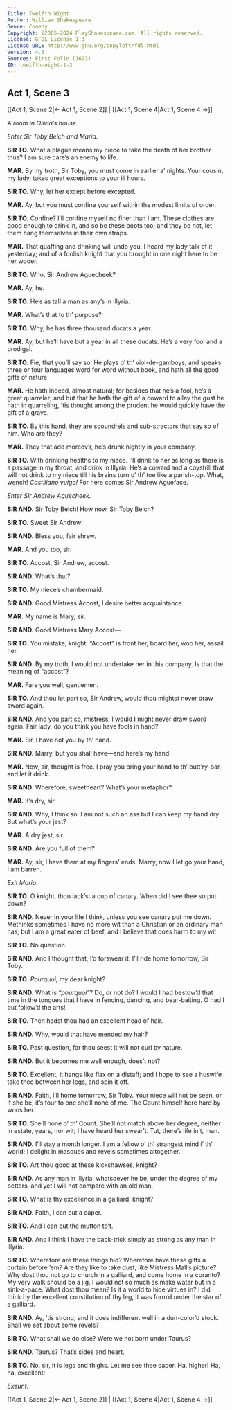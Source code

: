 ```yaml
---
Title: Twelfth Night
Author: William Shakespeare
Genre: Comedy
Copyright: ©2005-2024 PlayShakespeare.com. All rights reserved.
License: GFDL License 1.3
License URL: http://www.gnu.org/copyleft/fdl.html
Version: 4.3
Sources: First Folio (1623)
ID: twelfth-night-1-3
---
```


## Act 1, Scene 3
[[Act 1, Scene 2|← Act 1, Scene 2]] | [[Act 1, Scene 4|Act 1, Scene 4 →]]

*A room in Olivia’s house.*

*Enter Sir Toby Belch and Maria.*

**SIR TO.**
What a plague means my niece to take the death of her brother thus? I am sure care’s an enemy to life.

**MAR.**
By my troth, Sir Toby, you must come in earlier a’ nights. Your cousin, my lady, takes great exceptions to your ill hours.

**SIR TO.**
Why, let her except before excepted.

**MAR.**
Ay, but you must confine yourself within the modest limits of order.

**SIR TO.**
Confine? I’ll confine myself no finer than I am. These clothes are good enough to drink in, and so be these boots too; and they be not, let them hang themselves in their own straps.

**MAR.**
That quaffing and drinking will undo you. I heard my lady talk of it yesterday; and of a foolish knight that you brought in one night here to be her wooer.

**SIR TO.**
Who, Sir Andrew Aguecheek?

**MAR.**
Ay, he.

**SIR TO.**
He’s as tall a man as any’s in Illyria.

**MAR.**
What’s that to th’ purpose?

**SIR TO.**
Why, he has three thousand ducats a year.

**MAR.**
Ay, but he’ll have but a year in all these ducats. He’s a very fool and a prodigal.

**SIR TO.**
Fie, that you’ll say so! He plays o’ th’ viol-de-gamboys, and speaks three or four languages word for word without book, and hath all the good gifts of nature.

**MAR.**
He hath indeed, almost natural; for besides that he’s a fool, he’s a great quarreler; and but that he hath the gift of a coward to allay the gust he hath in quarreling, ’tis thought among the prudent he would quickly have the gift of a grave.

**SIR TO.**
By this hand, they are scoundrels and sub-stractors that say so of him. Who are they?

**MAR.**
They that add moreov’r, he’s drunk nightly in your company.

**SIR TO.**
With drinking healths to my niece. I’ll drink to her as long as there is a passage in my throat, and drink in Illyria. He’s a coward and a coystrill that will not drink to my niece till his brains turn o’ th’ toe like a parish-top. What, wench! *Castiliano vulgo!* For here comes Sir Andrew Agueface.

*Enter Sir Andrew Aguecheek.*

**SIR AND.**
Sir Toby Belch! How now, Sir Toby Belch?

**SIR TO.**
Sweet Sir Andrew!

**SIR AND.**
Bless you, fair shrew.

**MAR.**
And you too, sir.

**SIR TO.**
Accost, Sir Andrew, accost.

**SIR AND.**
What’s that?

**SIR TO.**
My niece’s chambermaid.

**SIR AND.**
Good Mistress Accost, I desire better acquaintance.

**MAR.**
My name is Mary, sir.

**SIR AND.**
Good Mistress Mary Accost⁠—

**SIR TO.**
You mistake, knight. “Accost” is front her, board her, woo her, assail her.

**SIR AND.**
By my troth, I would not undertake her in this company. Is that the meaning of “accost”?

**MAR.**
Fare you well, gentlemen.

**SIR TO.**
And thou let part so, Sir Andrew, would thou mightst never draw sword again.

**SIR AND.**
And you part so, mistress, I would I might never draw sword again. Fair lady, do you think you have fools in hand?

**MAR.**
Sir, I have not you by th’ hand.

**SIR AND.**
Marry, but you shall have—and here’s my hand.

**MAR.**
Now, sir, thought is free. I pray you bring your hand to th’ butt’ry-bar, and let it drink.

**SIR AND.**
Wherefore, sweetheart? What’s your metaphor?

**MAR.**
It’s dry, sir.

**SIR AND.**
Why, I think so. I am not such an ass but I can keep my hand dry. But what’s your jest?

**MAR.**
A dry jest, sir.

**SIR AND.**
Are you full of them?

**MAR.**
Ay, sir, I have them at my fingers’ ends. Marry, now I let go your hand, I am barren.

*Exit Maria.*

**SIR TO.**
O knight, thou lack’st a cup of canary. When did I see thee so put down?

**SIR AND.**
Never in your life I think, unless you see canary put me down. Methinks sometimes I have no more wit than a Christian or an ordinary man has; but I am a great eater of beef, and I believe that does harm to my wit.

**SIR TO.**
No question.

**SIR AND.**
And I thought that, I’d forswear it. I’ll ride home tomorrow, Sir Toby.

**SIR TO.**
*Pourquoi*, my dear knight?

**SIR AND.**
What is *“pourquoi”*? Do, or not do? I would I had bestow’d that time in the tongues that I have in fencing, dancing, and bear-baiting. O had I but follow’d the arts!

**SIR TO.**
Then hadst thou had an excellent head of hair.

**SIR AND.**
Why, would that have mended my hair?

**SIR TO.**
Past question, for thou seest it will not curl by nature.

**SIR AND.**
But it becomes me well enough, does’t not?

**SIR TO.**
Excellent, it hangs like flax on a distaff; and I hope to see a huswife take thee between her legs, and spin it off.

**SIR AND.**
Faith, I’ll home tomorrow, Sir Toby. Your niece will not be seen, or if she be, it’s four to one she’ll none of me. The Count himself here hard by woos her.

**SIR TO.**
She’ll none o’ th’ Count. She’ll not match above her degree, neither in estate, years, nor wit; I have heard her swear’t. Tut, there’s life in’t, man.

**SIR AND.**
I’ll stay a month longer. I am a fellow o’ th’ strangest mind i’ th’ world; I delight in masques and revels sometimes altogether.

**SIR TO.**
Art thou good at these kickshawses, knight?

**SIR AND.**
As any man in Illyria, whatsoever he be, under the degree of my betters, and yet I will not compare with an old man.

**SIR TO.**
What is thy excellence in a galliard, knight?

**SIR AND.**
Faith, I can cut a caper.

**SIR TO.**
And I can cut the mutton to’t.

**SIR AND.**
And I think I have the back-trick simply as strong as any man in Illyria.

**SIR TO.**
Wherefore are these things hid? Wherefore have these gifts a curtain before ’em? Are they like to take dust, like Mistress Mall’s picture? Why dost thou not go to church in a galliard, and come home in a coranto? My very walk should be a jig.
I would not so much as make water but in a sink-a-pace. What dost thou mean? Is it a world to hide virtues in? I did think by the excellent constitution of thy leg, it was form’d under the star of a galliard.

**SIR AND.**
Ay, ’tis strong; and it does indifferent well in a dun-color’d stock. Shall we set about some revels?

**SIR TO.**
What shall we do else? Were we not born under Taurus?

**SIR AND.**
Taurus? That’s sides and heart.

**SIR TO.**
No, sir, it is legs and thighs. Let me see thee caper. Ha, higher! Ha, ha, excellent!

*Exeunt.*

[[Act 1, Scene 2|← Act 1, Scene 2]] | [[Act 1, Scene 4|Act 1, Scene 4 →]]